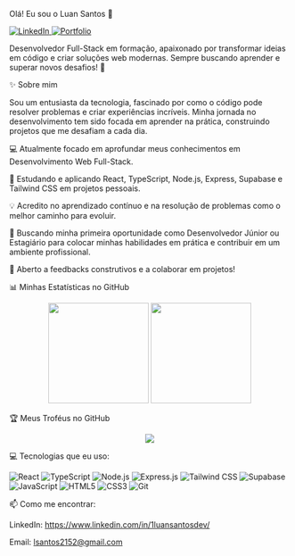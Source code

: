 Olá! Eu sou o Luan Santos 👋

<p align="left">
<a href="https://www.google.com/search?q=https://www.linkedin.com/in/1luansantosdev/" target="_blank">
<img src="https://www.google.com/search?q=https://img.shields.io/badge/-LinkedIn-0077B5%3Fstyle%3Dfor-the-badge%26logo%3Dlinkedin%26logoColor%3Dwhite" alt="LinkedIn"/>
</a>
<a href="https://www.google.com/search?q=https://luan-portfolio-git-main-luan-santos-projects-9f68700d.vercel.app/" target="_blank">
<img src="https://www.google.com/search?q=https://img.shields.io/badge/Portf%C3%B3lio-000000%3Fstyle%3Dfor-the-badge%26logo%3DAbout.me%26logoColor%3Dwhite" alt="Portfolio"/>
</a>
</p>

Desenvolvedor Full-Stack em formação, apaixonado por transformar ideias em código e criar soluções web modernas. Sempre buscando aprender e superar novos desafios! 🚀

✨ Sobre mim

Sou um entusiasta da tecnologia, fascinado por como o código pode resolver problemas e criar experiências incríveis. Minha jornada no desenvolvimento tem sido focada em aprender na prática, construindo projetos que me desafiam a cada dia.

💻 Atualmente focado em aprofundar meus conhecimentos em Desenvolvimento Web Full-Stack.

🚀 Estudando e aplicando React, TypeScript, Node.js, Express, Supabase e Tailwind CSS em projetos pessoais.

💡 Acredito no aprendizado contínuo e na resolução de problemas como o melhor caminho para evoluir.

🎯 Buscando minha primeira oportunidade como Desenvolvedor Júnior ou Estagiário para colocar minhas habilidades em prática e contribuir em um ambiente profissional.

🤝 Aberto a feedbacks construtivos e a colaborar em projetos!

📊 Minhas Estatísticas no GitHub



<p align="center">
<img height="180em" src="https://www.google.com/search?q=https://github-readme-stats.vercel.app/api%3Fusername%3Dlsantosdev1%26show_icons%3Dtrue%26theme%3Dtokyonight%26include_all_commits%3Dtrue%26count_private%3Dtrue"/>
<img height="180em" src="https://www.google.com/search?q=https://github-readme-stats.vercel.app/api/top-langs/%3Fusername%3Dlsantosdev1%26layout%3Dcompact%26langs_count%3D7%26theme%3Dtokyonight"/>
</p>

🏆 Meus Troféus no GitHub

<!-- GitHub Profile Trophy - Começa Aqui -->

<p align="center">
<a href="https://github.com/ryo-ma/github-profile-trophy">
<img src="https://www.google.com/search?q=https://github-profile-trophy.vercel.app/%3Fusername%3Dlsantosdev1%26theme%3Ddracula%26column%3D7%26margin-w%3D15%26margin-h%3D15"/>
</a>
</p>
<!-- GitHub Profile Trophy - Termina Aqui -->

💻 Tecnologias que eu uso:

<p align="left">
<img src="https://www.google.com/search?q=https://img.shields.io/badge/React-20232A%3Fstyle%3Dfor-the-badge%26logo%3Dreact%26logoColor%3D61DAFB" alt="React"/>
<img src="https://www.google.com/search?q=https://img.shields.io/badge/TypeScript-007ACC%3Fstyle%3Dfor-the-badge%26logo%3Dtypescript%26logoColor%3Dwhite" alt="TypeScript"/>
<img src="https://www.google.com/search?q=https://img.shields.io/badge/Node.js-339933%3Fstyle%3Dfor-the-badge%26logo%3Dnodedotjs%26logoColor%3Dwhite" alt="Node.js"/>
<img src="https://www.google.com/search?q=https://img.shields.io/badge/Express.js-000000%3Fstyle%3Dfor-the-badge%26logo%3Dexpress%26logoColor%3Dwhite" alt="Express.js"/>
<img src="https://www.google.com/search?q=https://img.shields.io/badge/Tailwind_CSS-38B2AC%3Fstyle%3Dfor-the-badge%26logo%3Dtailwind-css%26logoColor%3Dwhite" alt="Tailwind CSS"/>
<img src="https://img.shields.io/badge/Supabase-3ECF8E?style=for-the-badge&logo=supabase&logoColor=white" alt="Supabase"/>
<img src="https://www.google.com/search?q=https://img.shields.io/badge/JavaScript-F7DF1E%3Fstyle%3Dfor-the-badge%26logo%3Djavascript%26logoColor%3Dblack" alt="JavaScript"/>
<img src="https://www.google.com/search?q=https://img.shields.io/badge/HTML5-E34F26%3Fstyle%3Dfor-the-badge%26logo%3Dhtml5%26logoColor%3Dwhite" alt="HTML5"/>
<img src="https://www.google.com/search?q=https://img.shields.io/badge/CSS3-1572B6%3Fstyle%3Dfor-the-badge%26logo%3Dcss3%26logoColor%3Dwhite" alt="CSS3"/>
<img src="https://www.google.com/search?q=https://img.shields.io/badge/Git-F05032%3Fstyle%3Dfor-the-badge%26logo%3Dgit%26logoColor%3Dwhite" alt="Git"/>
</p>

📫 Como me encontrar:

LinkedIn: https://www.linkedin.com/in/1luansantosdev/

Email: lsantos2152@gmail.com
